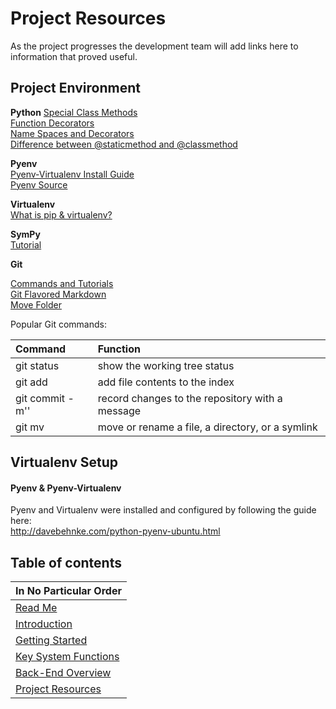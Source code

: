 # Project Resources
As the project progresses the development team will add links here
to information that proved useful.

## Project Environment

**Python**
[Special Class Methods](http://www.diveintopython.net/object_oriented_framework/special_class_methods.html)  
[Function Decorators](http://thecodeship.com/patterns/guide-to-python-function-decorators/)  
[Name Spaces and Decorators](http://simeonfranklin.com/blog/2012/jul/1/python-decorators-in-12-steps/)  
[Difference between @staticmethod and @classmethod](http://www.pythoncentral.io/difference-between-staticmethod-and-classmethod-in-python/)  

**Pyenv**  
[Pyenv-Virtualenv Install Guide](http://davebehnke.com/python-pyenv-ubuntu.html)  
[Pyenv Source](https://github.com/yyuu/pyenv)  

**Virtualenv**  
[What is pip & virtualenv?](http://www.dabapps.com/blog/introduction-to-pip-and-virtualenv-python/)  

**SymPy**  
[Tutorial](http://docs.sympy.org/latest/tutorial/)  

**Git**  

[Commands and Tutorials](http://git-scm.com/)  
[Git Flavored Markdown](https://help.github.com/articles/github-flavored-markdown/)  
[Move Folder](http://stackoverflow.com/questions/3900805/git-command-to-move-a-folder-inside-another)  

Popular Git commands:

| Command | Function |
| :------- | :-------- |
| git status |  show the working tree status |
| git add <file or directory> | add file contents to the index |
| git commit -m'<string>' | record changes to the repository with a message |
| git mv <source> <destination> | move or rename a file, a directory, or a symlink |


## Virtualenv Setup

#### **Pyenv & Pyenv-Virtualenv**  
Pyenv and Virtualenv were installed and configured by following the guide here:  
http://davebehnke.com/python-pyenv-ubuntu.html


## Table of contents

| In No Particular Order |
| ----------------- |
| [Read Me](https://github.com/sandtrick/simple_solver)|
| [Introduction](https://github.com/sandtrick/simple_solver/blob/master/documentation/introduction.md) |
| [Getting Started](https://github.com/sandtrick/simple_solver/blob/master/documentation/getting_started.md) |
| [Key System Functions](https://github.com/sandtrick/simple_solver/blob/master/documentation/key_system_functions.md) |
| [Back-End Overview](https://github.com/sandtrick/simple_solver/blob/master/documentation/back-end-overview.md) |
| [Project Resources](https://github.com/sandtrick/simple_solver/blob/master/documentation/back-end-overview.md) |
